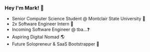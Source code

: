 ### Hey I'm Mark! 👋
- Senior Computer Science Student @ Montclair State University 🦅 
- 2x Software Engineer Intern 💼
- Incoming Software Engineer @ tba...❓
- Aspiring Digital Nomad 🌎
- Future Solopreneur & SaaS Bootstrapper 🤑

